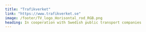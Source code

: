 ```yaml
---
title: "Trafikverket"
link: "https://www.trafikverket.se"
image: /footer/TV_logo_Horisontal_rod_RGB.png
heading: In cooperation with Swedish public transport companies
---
```

